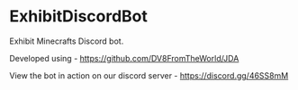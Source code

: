 # ExhibitDiscordBot


Exhibit Minecrafts Discord bot.

Developed using - https://github.com/DV8FromTheWorld/JDA 


View the bot in action on our discord server - https://discord.gg/46SS8mM
